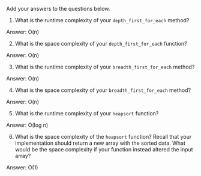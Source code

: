 Add your answers to the questions below.

1. What is the runtime complexity of your `depth_first_for_each` method?

Answer: O(n)

2. What is the space complexity of your `depth_first_for_each` function?

Answer: O(n)

3. What is the runtime complexity of your `breadth_first_for_each` method?

Answer: O(n)

4. What is the space complexity of your `breadth_first_for_each` method?

Answer: O(n)

5. What is the runtime complexity of your `heapsort` function?

Answer: O(log n)

6. What is the space complexity of the `heapsort` function? Recall that your implementation should return a new array with the sorted data. What would be the space complexity if your function instead altered the input array?

Answer: O(1)